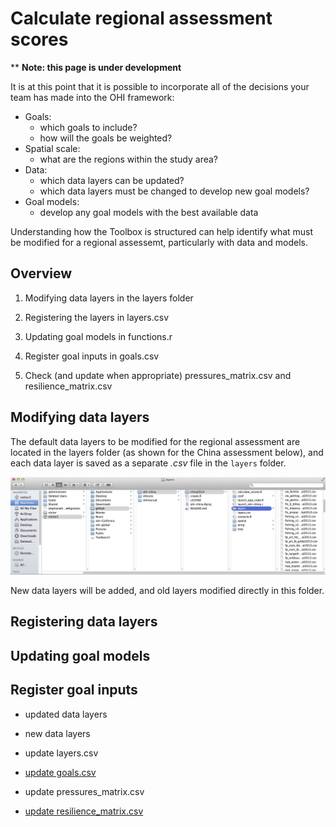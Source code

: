 # Calculate regional assessment scores

\*\* **Note: this page is under development**

It is at this point that it is possible to incorporate all of the decisions your team has made into the OHI framework:

* Goals:
    + which goals to include? 
    + how will the goals be weighted?
* Spatial scale:
    + what are the regions within the study area?
* Data:  
    + which data layers can be updated?
    + which data layers must be changed to develop new goal models?
* Goal models:
    + develop any goal models with the best available data
    
Understanding how the Toolbox is structured can help identify what must be modified for a regional assessemt, particularly with data and models.

## Overview

1.  Modifying data layers in the layers folder

2.  Registering the layers in layers.csv

3.  Updating goal models in functions.r

4.  Register goal inputs in goals.csv

5.  Check (and update when appropriate) pressures_matrix.csv and resilience_matrix.csv

## Modifying data layers
The default data layers to be modified for the regional assessment are located in the layers folder (as shown for the China assessment below), and each data layer is saved as a separate *.csv* file in the `layers` folder.

![alt text](zfig_layers_location.png)

New data layers will be added, and old layers modified directly in this folder.

## Registering data layers

## Updating goal models

## Register goal inputs

- updated data layers
- new data layers

- update layers.csv

- [update goals.csv]()

- update pressures_matrix.csv

- [update resilience_matrix.csv]()

